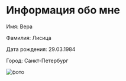 # **Информация обо мне**

Имя: Вера

Фамилия: Лисица

Дата рождения: 29.03.1984

Город: Санкт-Петербург

![фото](025.JPG)